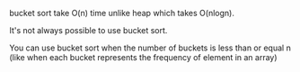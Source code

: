 bucket sort take O(n) time unlike heap which takes O(nlogn).

It's not always possible to use bucket sort.

You can use bucket sort when the number of buckets is less than or equal n (like when each bucket represents the frequency of element in an array)
